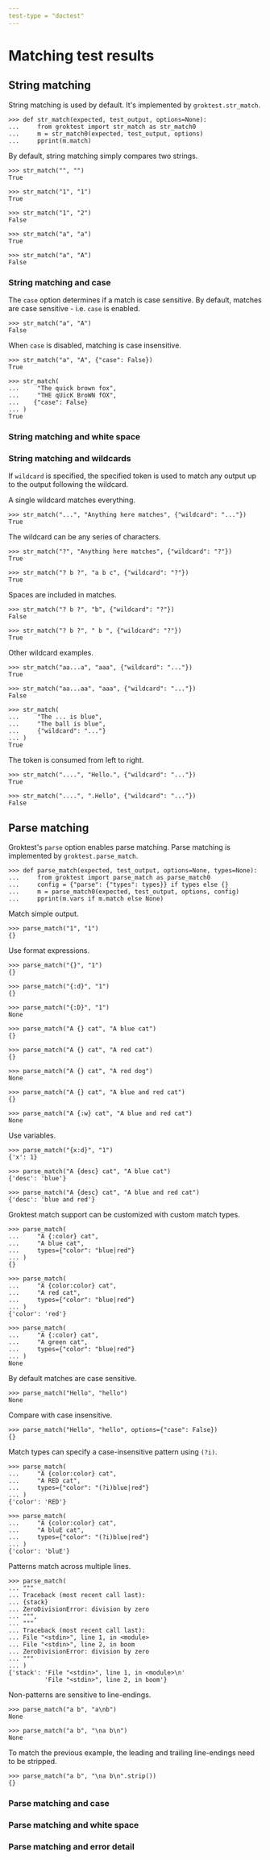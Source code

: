 ```yaml
---
test-type = "doctest"
---
```


# Matching test results

## String matching

String matching is used by default. It's implemented by
`groktest.str_match`.

    >>> def str_match(expected, test_output, options=None):
    ...     from groktest import str_match as str_match0
    ...     m = str_match0(expected, test_output, options)
    ...     pprint(m.match)

By default, string matching simply compares two strings.

    >>> str_match("", "")
    True

    >>> str_match("1", "1")
    True

    >>> str_match("1", "2")
    False

    >>> str_match("a", "a")
    True

    >>> str_match("a", "A")
    False

### String matching and case

The `case` option determines if a match is case sensitive. By default,
matches are case sensitive - i.e. `case` is enabled.

    >>> str_match("a", "A")
    False

When `case` is disabled, matching is case insensitive.

    >>> str_match("a", "A", {"case": False})
    True

    >>> str_match(
    ...     "The quick brown fox",
    ...     "THE qUicK BroWN fOX",
    ...    {"case": False}
    ... )
    True

### String matching and white space

### String matching and wildcards

If `wildcard` is specified, the specified token is used to match any
output up to the output following the wildcard.

A single wildcard matches everything.

    >>> str_match("...", "Anything here matches", {"wildcard": "..."})
    True

The wildcard can be any series of characters.

    >>> str_match("?", "Anything here matches", {"wildcard": "?"})
    True

    >>> str_match("? b ?", "a b c", {"wildcard": "?"})
    True

Spaces are included in matches.

    >>> str_match("? b ?", "b", {"wildcard": "?"})
    False

    >>> str_match("? b ?", " b ", {"wildcard": "?"})
    True

Other wildcard examples.

    >>> str_match("aa...a", "aaa", {"wildcard": "..."})
    True

    >>> str_match("aa...aa", "aaa", {"wildcard": "..."})
    False

    >>> str_match(
    ...     "The ... is blue",
    ...     "The ball is blue",
    ...     {"wildcard": "..."}
    ... )
    True

The token is consumed from left to right.

    >>> str_match("....", "Hello.", {"wildcard": "..."})
    True

    >>> str_match("....", ".Hello", {"wildcard": "..."})
    False

## Parse matching

Groktest's `parse` option enables parse matching. Parse matching is
implemented by `groktest.parse_match`.

    >>> def parse_match(expected, test_output, options=None, types=None):
    ...     from groktest import parse_match as parse_match0
    ...     config = {"parse": {"types": types}} if types else {}
    ...     m = parse_match0(expected, test_output, options, config)
    ...     pprint(m.vars if m.match else None)

Match simple output.

    >>> parse_match("1", "1")
    {}

Use format expressions.

    >>> parse_match("{}", "1")
    {}

    >>> parse_match("{:d}", "1")
    {}

    >>> parse_match("{:D}", "1")
    None

    >>> parse_match("A {} cat", "A blue cat")
    {}

    >>> parse_match("A {} cat", "A red cat")
    {}

    >>> parse_match("A {} cat", "A red dog")
    None

    >>> parse_match("A {} cat", "A blue and red cat")
    {}

    >>> parse_match("A {:w} cat", "A blue and red cat")
    None

Use variables.

    >>> parse_match("{x:d}", "1")
    {'x': 1}

    >>> parse_match("A {desc} cat", "A blue cat")
    {'desc': 'blue'}

    >>> parse_match("A {desc} cat", "A blue and red cat")
    {'desc': 'blue and red'}

Groktest match support can be customized with custom match types.

    >>> parse_match(
    ...     "A {:color} cat",
    ...     "A blue cat",
    ...     types={"color": "blue|red"}
    ... )
    {}

    >>> parse_match(
    ...     "A {color:color} cat",
    ...     "A red cat",
    ...     types={"color": "blue|red"}
    ... )
    {'color': 'red'}

    >>> parse_match(
    ...     "A {:color} cat",
    ...     "A green cat",
    ...     types={"color": "blue|red"}
    ... )
    None

By default matches are case sensitive.

    >>> parse_match("Hello", "hello")
    None

Compare with case insensitive.

    >>> parse_match("Hello", "hello", options={"case": False})
    {}

Match types can specify a case-insensitive pattern using `(?i)`.

    >>> parse_match(
    ...     "A {color:color} cat",
    ...     "A RED cat",
    ...     types={"color": "(?i)blue|red"}
    ... )
    {'color': 'RED'}

    >>> parse_match(
    ...     "A {color:color} cat",
    ...     "A bluE cat",
    ...     types={"color": "(?i)blue|red"}
    ... )
    {'color': 'bluE'}

Patterns match across multiple lines.

    >>> parse_match(
    ... """
    ... Traceback (most recent call last):
    ... {stack}
    ... ZeroDivisionError: division by zero
    ... """,
    ... """
    ... Traceback (most recent call last):
    ... File "<stdin>", line 1, in <module>
    ... File "<stdin>", line 2, in boom
    ... ZeroDivisionError: division by zero
    ... """
    ... )
    {'stack': 'File "<stdin>", line 1, in <module>\n'
              'File "<stdin>", line 2, in boom'}

Non-patterns are sensitive to line-endings.

    >>> parse_match("a b", "a\nb")
    None

    >>> parse_match("a b", "\na b\n")
    None

To match the previous example, the leading and trailing line-endings
need to be stripped.

    >>> parse_match("a b", "\na b\n".strip())
    {}

### Parse matching and case

### Parse matching and white space

### Parse matching and error detail
